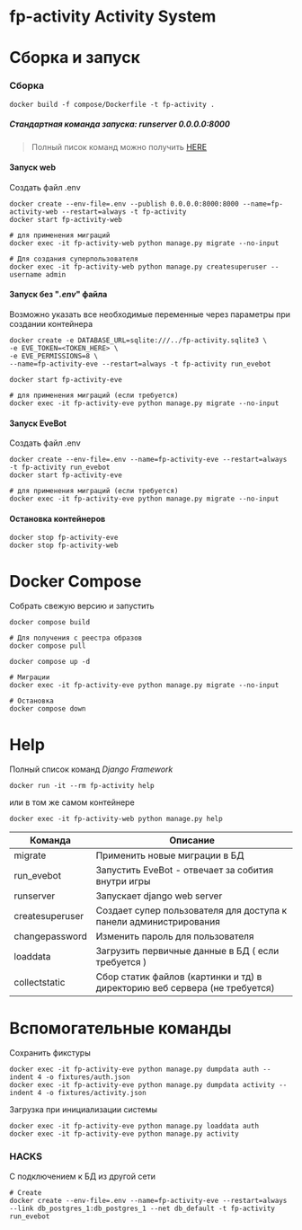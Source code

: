 # fp-activity Activity System

# Сборка и запуск

### Сборка
```shell
docker build -f compose/Dockerfile -t fp-activity .

```

##### Стандартная команда запуска: runserver 0.0.0.0:8000
>Полный писок команд можно получить [HERE](#Help) 

#### Запуск web
Создать файл .env

```shell
docker create --env-file=.env --publish 0.0.0.0:8000:8000 --name=fp-activity-web --restart=always -t fp-activity
docker start fp-activity-web

# для применения миграций
docker exec -it fp-activity-web python manage.py migrate --no-input

# Для создания суперпользователя
docker exec -it fp-activity-web python manage.py createsuperuser --username admin

```

#### Запуск без "_.env_" файла
Возможно указать все необходимые переменные через параметры при создании контейнера

```shell
docker create -e DATABASE_URL=sqlite:///../fp-activity.sqlite3 \
-e EVE_TOKEN=<TOKEN_HERE> \
-e EVE_PERMISSIONS=8 \
--name=fp-activity-eve --restart=always -t fp-activity run_evebot

docker start fp-activity-eve

# для применения миграций (если требуется)
docker exec -it fp-activity-eve python manage.py migrate --no-input

```


#### Запуск EveBot
Создать файл .env
```shell
docker create --env-file=.env --name=fp-activity-eve --restart=always -t fp-activity run_evebot
docker start fp-activity-eve

# для применения миграций (если требуется)
docker exec -it fp-activity-eve python manage.py migrate --no-input

```

#### Остановка контейнеров

```shell
docker stop fp-activity-eve
docker stop fp-activity-web

```

# Docker Compose

Собрать свежую версию и запустить

```shell
docker compose build

# Для получения с реестра образов
docker compose pull

docker compose up -d

# Миграции
docker exec -it fp-activity-eve python manage.py migrate --no-input

# Остановка
docker compose down
```


# Help
Полный список команд _Django Framework_

```shell
docker run -it --rm fp-activity help

```
или в том же самом контейнере

```shell
docker exec -it fp-activity-web python manage.py help

```

| Команда         | Описание                                                                   |
|-----------------|----------------------------------------------------------------------------|
| migrate         | Применить новые миграции в БД                                              |
| run_evebot      | Запустить EveBot - отвечает за собития внутри игры                         |
| runserver       | Запускает django web server                                                |
| createsuperuser | Создает супер пользователя для доступа к панели администрирования          |
| changepassword  | Изменить пароль для пользователя                                           |
| loaddata        | Загрузить первичные данные в БД ( если требуется )                         |
| collectstatic   | Сбор статик файлов (картинки и тд) в директорию веб сервера (не требуется) |



# Вспомогательные команды

Сохранить фикстуры
```shell
docker exec -it fp-activity-eve python manage.py dumpdata auth --indent 4 -o fixtures/auth.json
docker exec -it fp-activity-eve python manage.py dumpdata activity --indent 4 -o fixtures/activity.json

```

Загрузка при инициализации системы

```shell
docker exec -it fp-activity-eve python manage.py loaddata auth
docker exec -it fp-activity-eve python manage.py activity

```


### HACKS

С подключением к БД из другой сети

```shell
# Create
docker create --env-file=.env --name=fp-activity-eve --restart=always --link db_postgres_1:db_postgres_1 --net db_default -t fp-activity run_evebot


```
